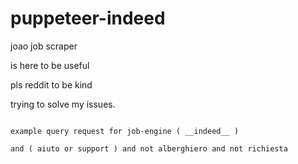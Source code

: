 # puppeteer-indeed
joao job scraper

is here to be useful

pls reddit to be kind

trying to solve my issues.

```

example query request for job-engine ( __indeed__ )

and ( aiuto or support ) and not alberghiero and not richiesta

```


